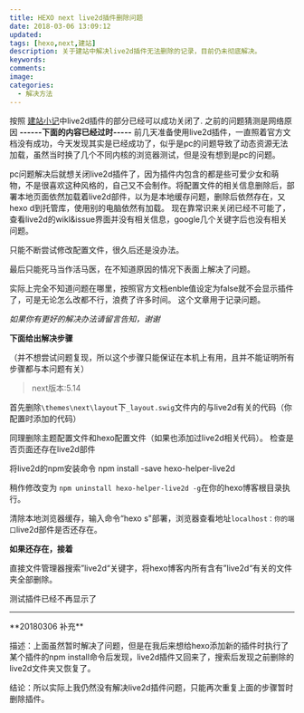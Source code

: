 ```yaml
---
title: HEXO next live2d插件删除问题
date: 2018-03-06 13:09:12
updated:
tags: [hexo,next,建站]
description: 关于建站中解决live2d插件无法删除的记录，目前仍未彻底解决。
keywords:
comments:
image:
categories:
  - 解决方法
---
```

按照 [建站小记](https://e1sewhere.github.io/2018/03/04/%E5%BB%BA%E7%AB%99%E5%B0%8F%E8%AE%B0/)中live2d插件的部分已经可以成功关闭了.
之前的问题猜测是网络原因
**------下面的内容已经过时-----**
前几天准备使用live2d插件，一直照着官方文档没有成功，今天发现其实是已经成功了，似乎是pc的问题导致了动态资源无法加载，虽然当时换了几个不同内核的浏览器测试，但是没有想到是pc的问题。

pc问题解决后就想关闭live2d插件了，因为插件内包含的都是些可爱少女和萌物，不是很喜欢这种风格的，自己又不会制作。将配置文件的相关信息删除后，部署本地页面依然加载着live2d部件，以为是本地缓存问题，删除后依然存在，又hexo d到托管库，使用别的电脑依然有加载。
现在靠常识来关闭已经不可能了，查看live2d的wikl&issue界面并没有相关信息，google几个关键字后也没有相关问题。

只能不断尝试修改配置文件，很久后还是没办法。

最后只能死马当作活马医，在不知道原因的情况下表面上解决了问题。

实际上完全不知道问题在哪里，按照官方文档enble值设定为false就不会显示插件了，可是无论怎么改都不行，浪费了许多时间。
这个文章用于记录问题。

 *如果你有更好的解决办法请留言告知，谢谢*
 



**下面给出解决步骤**

（并不想尝试问题复现，所以这个步骤只能保证在本机上有用，且并不能证明所有步骤都与本问题有关）

> next版本:5.14




首先删除`\themes\next\layout`下`_layout.swig`文件内的与live2d有关的代码（你配置时添加的代码）

同理删除主题配置文件和hexo配置文件（如果也添加过live2d相关代码）。
检查是否页面还存在live2d部件

将live2d的npm安装命令 npm install -save hexo-helper-live2d

稍作修改变为 `npm uninstall hexo-helper-live2d -g`在你的hexo博客根目录执行。

清除本地浏览器缓存，输入命令“hexo s"部署，浏览器查看地址`localhost：你的端口`live2d部件是否还存在。

**如果还存在，接着**

直接文件管理器搜索”live2d“关键字，将hexo博客内所有含有”live2d“有关的文件夹全部删除。


测试插件已经不再显示了
<hr />
**20180306 补充**

描述：上面虽然暂时解决了问题，但是在我后来想给hexo添加新的插件时执行了某个插件的npm install命令后发现，live2d插件又回来了，搜索后发现之前删除的live2d文件夹又恢复了。

结论：所以实际上我仍然没有解决live2d插件问题，只能再次重复上面的步骤暂时删除插件。